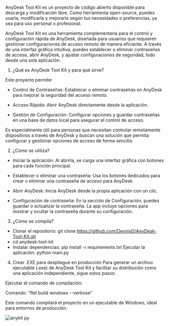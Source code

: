 AnyDesk Tool Kit es un proyecto de código abierto disponible para descarga y modificación libre. Como herramienta open-source, puedes usarla, modificarla y mejorarla según tus necesidades o preferencias, ya sea para uso personal o profesional.

AnyDesk Tool Kit es una herramienta complementaria para el control y configuración rápida de AnyDesk, diseñada para usuarios que requieren gestionar configuraciones de acceso remoto de manera eficiente. A través de una interfaz gráfica intuitiva, puedes establecer o eliminar contraseñas de acceso, abrir AnyDesk, y ajustar configuraciones de seguridad, todo desde una sola aplicación.


1. ¿Qué es AnyDesk Tool Kit y para qué sirve?

Este proyecto permite:
- Control de Contraseñas: Establecer o eliminar contraseñas en AnyDesk para mejorar la seguridad del acceso remoto.

- Acceso Rápido: Abrir AnyDesk directamente desde la aplicación.

- Gestión de Configuración: Configurar opciones y guardar contraseñas en una base de datos local para asegurar el control de acceso.

Es especialmente útil para personas que necesitan controlar remotamente dispositivos a través de AnyDesk y buscan una solución que permita configurar y gestionar opciones de acceso de forma sencilla.


2. ¿Cómo se utiliza?
   
- Iniciar la aplicación: Al abrirla, se carga una interfaz gráfica con botones para cada función principal.

- Establecer o eliminar una contraseña: Usa los botones dedicados para crear o eliminar una contraseña de acceso para AnyDesk.

- Abrir AnyDesk: Inicia AnyDesk desde la propia aplicación con un clic.

- Configuración de contraseña: En la sección de Configuración, puedes guardar o actualizar la contraseña. La app incluye opciones para mostrar y ocultar la contraseña durante su configuración.


3. ¿Cómo se compila?
   
- Clonar el repositorio: git clone https://github.com/DevnisG/AnyDesk-Tool-Kit.git
- cd anydesk-tool-kit
- Instalar dependencias: pip install -r requirements.txt
Ejecutar la aplicación: python main.py

4. Crear .EXE para despliegue en producción
Para generar un archivo ejecutable (.exe) de AnyDesk Tool Kit y facilitar su distribución como una aplicación independiente, sigue estos pasos:

Ejecutar el comando de compilación:

Comando: "flet build windows --verbose"

Este comando compilará el proyecto en un ejecutable de Windows, ideal para entornos de producción.

![anykit py](https://github.com/user-attachments/assets/276ec3f9-320b-4df4-a028-24384152f00c)


